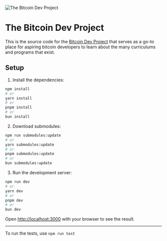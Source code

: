 ![The Bitcoin Dev Project](./public/images/landscape_2_1.jpg)

# The Bitcoin Dev Project

This is the source code for the [Bitcoin Dev Project](https://bitcoindevs.xyz) that serves as a go-to place for aspiring bitcoin developers to learn about the many curriculums and programs that exist.

## Setup

1) Install the dependencies:

```bash
npm install
# or
yarn install
# or
pnpm install
# or
bun install
```

2) Download submodules:

```bash
npm run submodules:update
# or
yarn submodules:update
# or
pnpm submodules:update
# or
bun submodules:update
```

3) Run the development server:

```bash
npm run dev
# or
yarn dev
# or
pnpm dev
# or
bun dev
```

Open [http://localhost:3000](http://localhost:3000) with your browser to see the result.

***

To run the tests, use `npm run test`